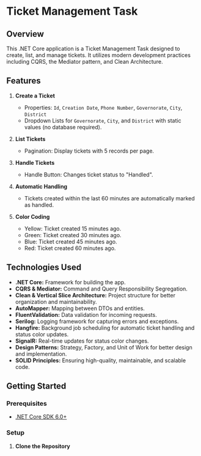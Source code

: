 # Ticket Management Task

## Overview

This .NET Core application is a Ticket Management Task designed to create, list, and manage tickets. It utilizes modern development practices including CQRS, the Mediator pattern, and Clean Architecture.

## Features

1. **Create a Ticket**
   - Properties: `Id`, `Creation Date`, `Phone Number`, `Governorate`, `City`, `District`
   - Dropdown Lists for `Governorate`, `City`, and `District` with static values (no database required).

2. **List Tickets**
   - Pagination: Display tickets with 5 records per page.

3. **Handle Tickets**
   - Handle Button: Changes ticket status to "Handled".

4. **Automatic Handling**
   - Tickets created within the last 60 minutes are automatically marked as handled.

5. **Color Coding**
   - Yellow: Ticket created 15 minutes ago.
   - Green: Ticket created 30 minutes ago.
   - Blue: Ticket created 45 minutes ago.
   - Red: Ticket created 60 minutes ago.

## Technologies Used

- **.NET Core:** Framework for building the app.
- **CQRS & Mediator:** Command and Query Responsibility Segregation.
- **Clean & Vertical Slice Architecture:** Project structure for better organization and maintainability.
- **AutoMapper:** Mapping between DTOs and entities.
- **FluentValidation:** Data validation for incoming requests.
- **Serilog:** Logging framework for capturing errors and exceptions.
- **Hangfire:** Background job scheduling for automatic ticket handling and status color updates.
- **SignalR:** Real-time updates for status color changes.
- **Design Patterns:** Strategy, Factory, and Unit of Work for better design and implementation.
- **SOLID Principles:** Ensuring high-quality, maintainable, and scalable code.

## Getting Started

### Prerequisites

- [.NET Core SDK 6.0+](https://dotnet.microsoft.com/download/dotnet/6.0)

### Setup

1. **Clone the Repository**

